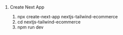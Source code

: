 1. Create Next App

   1. npx create-next-app nextjs-tailwind-ecommerce
   2. cd nextjs-tailwind-ecommerce
   3. npm run dev
